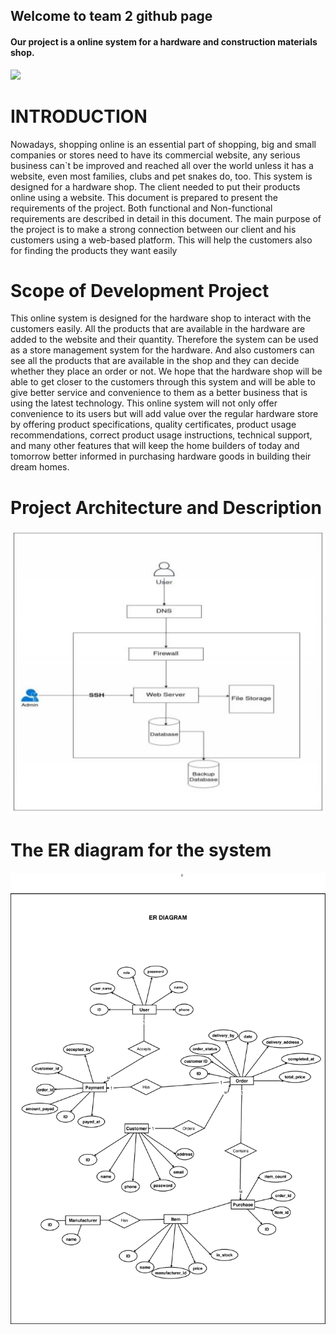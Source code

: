 ## Welcome to team 2 github page


<h4> Our project is a online system for a hardware and construction materials shop. </h4>

<img src ="https://previews.123rf.com/images/catherinelprod/catherinelprod1711/catherinelprod171100112/89896969-pondichery-puduchery-tamil-nadu-indi1-circa-september-2017-hardware-store-traditional-showcase-of-to.jpg">

<h1>INTRODUCTION</h1>

<p>Nowadays, shopping online is an essential part of shopping, big and small companies or stores
need to have its commercial website, any serious business can`t be improved and reached all
over the world unless it has a website, even most families, clubs and pet snakes do, too. This
system is designed for a hardware shop. The client needed to put their products online using a
website. This document is prepared to present the requirements of the project. Both functional
and Non-functional requirements are described in detail in this document. The main purpose of
the project is to make a strong connection between our client and his customers using a
web-based platform. This will help the customers also for finding the products they want easily</p>


<h1>Scope of Development Project</h1>

<p>This online system is designed for the hardware shop to interact with the customers easily. All
the products that are available in the hardware are added to the website and their quantity.
Therefore the system can be used as a store management system for the hardware. And also
customers can see all the products that are available in the shop and they can decide whether they
place an order or not.
We hope that the hardware shop will be able to get closer to the customers through this system
and will be able to give better service and convenience to them as a better business that is using
the latest technology.
This online system will not only offer convenience to its users but will add value over the regular
hardware store by offering product specifications, quality certificates, product usage
recommendations, correct product usage instructions, technical support, and many other features
that will keep the home builders of today and tomorrow better informed in purchasing hardware
goods in building their dream homes.</p>


<h1>Project Architecture and Description</h1>
  
  <img src ="https://github.com/spjayasanka/spjayasanka.github.io/blob/main/Capture.JPG">
  
<h1>The ER diagram for the system</h1>  

<img src = "https://github.com/spjayasanka/spjayasanka.github.io/blob/main/Untitled%20Diagram(4)(2)-page-001.jpg">
  
  


